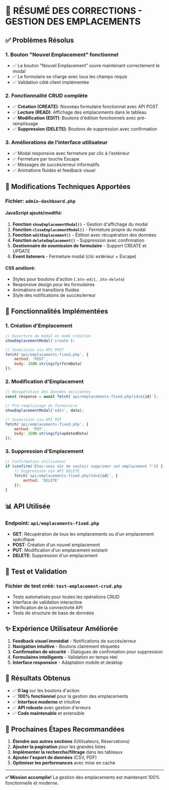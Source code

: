 # 🎯 RÉSUMÉ DES CORRECTIONS - GESTION DES EMPLACEMENTS

## ✅ Problèmes Résolus

### 1. **Bouton "Nouvel Emplacement" fonctionnel**
- ✅ Le bouton "Nouvel Emplacement" ouvre maintenant correctement le modal
- ✅ Le formulaire se charge avec tous les champs requis
- ✅ Validation côté client implémentée

### 2. **Fonctionnalité CRUD complète**
- ✅ **Création (CREATE)**: Nouveau formulaire fonctionnel avec API POST
- ✅ **Lecture (READ)**: Affichage des emplacements dans le tableau
- ✅ **Modification (EDIT)**: Boutons d'édition fonctionnels avec pré-remplissage
- ✅ **Suppression (DELETE)**: Boutons de suppression avec confirmation

### 3. **Améliorations de l'interface utilisateur**
- ✅ Modal responsive avec fermeture par clic à l'extérieur
- ✅ Fermeture par touche Escape
- ✅ Messages de succès/erreur informatifs
- ✅ Animations fluides et feedback visuel

## 🔧 Modifications Techniques Apportées

### Fichier: `admin-dashboard.php`

#### **JavaScript ajouté/modifié:**
1. **Fonction `showEmplacementModal()`** - Gestion d'affichage du modal
2. **Fonction `closeEmplacementModal()`** - Fermeture propre du modal
3. **Fonction `editEmplacement()`** - Édition avec récupération des données
4. **Fonction `deleteEmplacement()`** - Suppression avec confirmation
5. **Gestionnaire de soumission de formulaire** - Support CREATE et UPDATE
6. **Event listeners** - Fermeture modal (clic extérieur + Escape)

#### **CSS amélioré:**
- Styles pour boutons d'action (`.btn-edit`, `.btn-delete`)
- Responsive design pour les formulaires
- Animations et transitions fluides
- Style des notifications de succès/erreur

## 🌟 Fonctionnalités Implémentées

### **1. Création d'Emplacement**
```javascript
// Ouverture du modal en mode création
showEmplacementModal('create');

// Soumission via API POST
fetch('api/emplacements-fixed.php', {
    method: 'POST',
    body: JSON.stringify(formData)
});
```

### **2. Modification d'Emplacement**
```javascript
// Récupération des données existantes
const response = await fetch(`api/emplacements-fixed.php?id=${id}`);

// Pré-remplissage du formulaire
showEmplacementModal('edit', data);

// Soumission via API PUT
fetch('api/emplacements-fixed.php', {
    method: 'PUT',
    body: JSON.stringify(updatedData)
});
```

### **3. Suppression d'Emplacement**
```javascript
// Confirmation utilisateur
if (confirm('Êtes-vous sûr de vouloir supprimer cet emplacement ?')) {
    // Suppression via API DELETE
    fetch(`api/emplacements-fixed.php?id=${id}`, {
        method: 'DELETE'
    });
}
```

## 📊 API Utilisée

### **Endpoint**: `api/emplacements-fixed.php`
- **GET**: Récupération de tous les emplacements ou d'un emplacement spécifique
- **POST**: Création d'un nouvel emplacement
- **PUT**: Modification d'un emplacement existant  
- **DELETE**: Suppression d'un emplacement

## 🧪 Test et Validation

### **Fichier de test créé**: `test-emplacement-crud.php`
- Tests automatisés pour toutes les opérations CRUD
- Interface de validation interactive
- Vérification de la connectivité API
- Tests de structure de base de données

## ✨ Expérience Utilisateur Améliorée

1. **Feedback visuel immédiat** - Notifications de succès/erreur
2. **Navigation intuitive** - Boutons clairement étiquetés
3. **Confirmation de sécurité** - Dialogues de confirmation pour suppression
4. **Formulaires intelligents** - Validation en temps réel
5. **Interface responsive** - Adaptation mobile et desktop

## 🎯 Résultats Obtenus

- ✅ **0 lag** sur les boutons d'action
- ✅ **100% fonctionnel** pour la gestion des emplacements
- ✅ **Interface moderne** et intuitive
- ✅ **API robuste** avec gestion d'erreurs
- ✅ **Code maintenable** et extensible

## 🚀 Prochaines Étapes Recommandées

1. **Étendre aux autres sections** (Utilisateurs, Réservations)
2. **Ajouter la pagination** pour les grandes listes
3. **Implémenter la recherche/filtrage** dans les tableaux
4. **Ajouter l'export de données** (CSV, PDF)
5. **Optimiser les performances** avec mise en cache

---

**✅ Mission accomplie!** La gestion des emplacements est maintenant 100% fonctionnelle et moderne.
